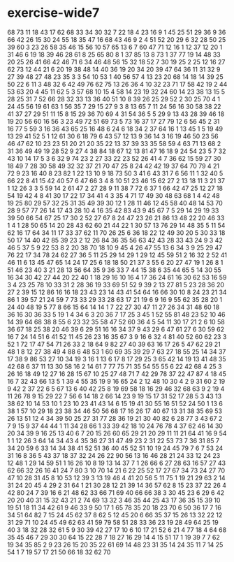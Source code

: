 # exercise-wide7
68
73
11
18
43
17
62
68
33
34
30
32
7
22
18
4
23
16
9
1
45
25
51
29
36
9
36
66
42
26
15
30
24
55
18
35
47
16
68
43
46
9
2
4
51
52
20
29
6
32
28
50
25
39
60
3
23
26
58
35
46
15
56
10
57
65
13
6
7
60
47
71
12
16
1
12
37
12
20
1
31
46
6
19
18
39
46
28
61
8
25
65
80
8
1
37
85
13
8
73
1
37
77
19
14
48
33
20
25
26
41
66
42
46
71
6
34
46
48
56
15
32
18
52
7
30
19
25
2
25
12
16
27
62
73
12
44
21
6
20
19
38
48
14
40
36
19
20
34
20
39
47
64
36
11
31
32
9
27
39
48
27
48
23
35
3
3
54
10
53
1
40
56
57
4
13
23
20
68
14
18
14
39
25
50
22
6
11
3
48
32
6
42
49
76
62
75
13
26
36
4
10
32
23
71
17
58
42
19
2
44
53
63
20
4
45
11
62
5
3
57
68
10
15
4
58
14
23
19
32
24
60
14
23
38
13
15
5
28
25
31
7
52
66
28
32
33
13
36
40
51
10
8
39
26
25
29
52
2
30
25
70
4
1
24
45
56
19
61
63
1
56
35
7
29
15
27
9
3
8
13
65
7
11
24
56
16
30
58
38
22
41
37
27
29
51
11
15
8
15
29
36
70
69
4
31
54
36
5
5
29
9
13
43
28
39
46
18
19
20
56
60
16
56
3
23
49
72
51
69
73
5
73
16
37
17
27
79
12
6
56
45
2
31
16
77
5
59
3
16
36
43
65
25
16
48
6
24
6
18
34
2
37
64
16
1
13
45
1
5
19
49
13
29
41
52
5
1
12
61
30
6
18
79
6
43
57
12
13
9
36
14
3
16
19
46
50
23
56
46
47
62
10
23
23
51
20
21
20
35
22
13
37
39
33
35
58
59
4
63
71
13
68
2
31
36
49
49
19
28
52
9
27
4
38
84
18
67
12
13
81
47
16
18
9
24
54
23
5
7
32
43
10
14
17
5
3
6
32
9
74
23
2
27
33
22
23
52
26
41
4
7
36
62
15
59
27
30
18
49
7
28
30
58
49
32
32
37
21
70
47
25
8
24
42
42
19
37
64
70
79
4
21
72
9
23
16
40
8
23
82
1
22
13
10
9
18
73
50
3
41
6
43
31
7
6
56
11
1
32
40
5
66
22
8
41
15
42
40
57
6
47
66
3
4
8
10
51
23
46
15
62
27
2
13
18
11
3
21
37
1
12
26
3
3
5
59
14
2
61
47
2
27
28
9
11
38
7
72
6
37
1
66
42
47
25
12
27
18
54
19
42
4
8
41
30
17
22
17
34
41
4
3
35
4
71
17
49
30
48
63
68
1
4
42
48
19
25
80
29
57
32
25
31
35
49
39
30
12
1
28
11
46
12
45
58
40
48
14
53
70
28
9
57
77
26
14
17
43
28
10
4
16
35
42
83
43
9
45
67
7
5
29
14
29
19
33
39
50
66
54
67
25
17
30
2
52
27
67
8
24
47
23
26
21
86
13
48
22
20
46
33
1
4
1
28
50
65
14
20
28
43
62
60
21
44
22
1
30
57
13
76
29
14
48
35
5
11
54
62
16
17
64
34
11
17
33
37
62
11
70
26
25
6
36
18
22
12
49
30
20
5
30
33
18
50
17
14
40
42
85
39
23
2
12
26
84
36
35
56
63
42
43
28
33
43
24
9
3
42
46
5
37
5
9
22
53
8
2
20
38
70
18
10
9
45
4
26
47
55
13
6
34
3
9
25
29
47
76
22
17
34
78
24
62
27
36
5
11
25
29
14
29
1
29
12
45
59
51
2
16
32
2
52
41
46
11
6
13
45
47
65
14
24
17
25
6
18
18
50
21
37
3
55
6
20
27
47
19
1
26
8
1
51
46
23
40
3
21
28
13
56
64
35
9
36
33
7
44
15
38
6
35
44
65
5
14
30
55
16
34
30
42
27
44
20
22
40
1
18
29
16
10
16
4
17
36
24
61
16
30
62
53
16
59
3
4
23
25
78
10
33
31
2
28
36
19
33
69
51
52
9
39
2
13
27
81
5
23
28
36
20
27
2
39
15
12
86
16
16
18
23
43
23
14
43
41
54
64
16
66
30
10
8
24
23
21
34
86
1
39
57
21
24
59
7
73
33
29
33
28
63
17
21
19
6
9
16
9
55
62
35
28
20
1
24
40
48
19
5
77
8
66
15
64
14
14
1
7
22
27
30
47
11
27
26
34
31
48
60
18
36
16
30
36
33
5
19
1
4
34
6
3
20
36
7
17
25
3
45
1
52
55
81
48
23
52
10
46
14
39
64
68
38
8
55
6
23
32
35
58
47
52
60
36
4
5
54
11
30
17
21
2
6
10
58
36
67
18
25
38
20
46
39
6
29
51
16
16
34
37
9
43
29
6
47
61
27
6
30
59
62
16
7
24
14
51
6
41
52
11
45
26
23
16
35
67
3
9
16
6
32
4
81
40
52
60
62
23
3
52
1
72
17
47
54
71
26
33
2
18
64
9
82
27
40
39
63
16
17
26
5
47
62
29
21
48
1
8
12
27
38
49
4
88
6
48
53
1
60
69
35
39
29
7
63
27
18
55
25
14
34
37
17
38
9
86
53
27
10
34
19
3
16
1
13
6
17
8
17
29
25
3
65
42
14
19
13
41
48
35
42
68
6
37
11
13
30
58
16
2
14
61
7
77
75
71
35
54
55
55
6
22
42
68
4
25
3
26
16
18
49
12
27
16
28
15
67
10
25
27
48
71
7
42
29
78
37
22
47
87
4
18
45
16
7
32
43
66
13
5
1
39
4
55
35
19
9
16
65
24
2
12
48
10
30
4
2
9
31
60
2
19
9
42
2
37
22
6
5
67
13
6
40
42
25
8
19
69
58
18
16
29
46
32
68
63
9
2
19
4
11
26
78
9
15
29
22
7
56
6
14
18
2
66
14
23
9
19
15
17
31
52
17
28
5
3
43
13
38
62
10
14
53
10
1
23
10
23
41
43
14
6
15
19
41
30
55
16
51
52
24
50
1
13
6
38
1
57
10
29
18
23
38
34
46
50
56
68
17
16
26
17
40
67
13
31
38
35
69
53
26
13
51
12
4
34
39
50
25
27
31
77
28
36
19
21
30
40
82
6
28
77
3
43
67
2
7
9
15
9
37
44
44
1
11
34
28
66
1
33
39
42
18
10
24
76
78
4
37
62
46
14
30
20
34
39
9
16
25
13
40
6
7
20
15
26
60
65
29
21
20
29
11
11
21
64
41
16
9
54
1
1
12
26
3
64
14
34
43
4
35
36
27
31
47
49
23
2
31
22
53
73
7
36
31
85
7
34
20
59
6
33
14
34
38
41
52
51
36
40
45
52
51
10
19
24
45
79
7
6
7
53
24
31
16
8
36
5
43
37
18
37
32
24
26
22
90
56
13
16
46
28
21
24
33
12
24
23
12
48
1
29
14
59
51
1
16
26
10
8
19
13
14
37
7
1
26
66
6
27
28
63
16
57
27
43
62
66
32
26
16
41
24
7
80
3
10
70
14
21
6
22
25
52
17
27
67
34
73
24
27
70
47
10
28
31
45
8
10
53
12
39
3
13
19
46
4
41
20
56
5
11
75
1
19
21
29
63
2
14
31
24
20
45
4
29
2
31
64
1
21
30
28
12
21
39
14
36
57
62
8
15
23
37
22
26
4
42
80
24
7
39
16
6
21
48
62
33
66
71
69
40
66
66
38
3
30
45
23
6
29
6
42
20
20
40
31
15
32
43
21
2
74
69
13
32
3
46
35
44
25
43
17
36
35
15
39
10
19
51
18
11
34
42
61
9
46
33
9
50
17
1
65
78
35
20
18
23
70
6
50
36
17
7
16
34
51
64
82
7
15
24
45
62
37
8
62
5
12
45
20
6
66
35
37
15
26
13
32
22
12
31
29
71
10
24
45
49
62
63
41
59
79
58
51
28
33
36
23
19
28
49
64
25
19
40
3
18
32
28
32
61
5
9
30
39
42
27
17
10
6
10
17
21
52
6
21
4
77
18
4
64
68
35
45
46
7
29
30
30
64
15
22
28
7
18
27
16
29
14
4
15
51
17
1
19
39
7
7
62
19
34
35
85
2
9
23
26
15
20
35
22
61
69
14
48
23
31
35
14
24
35
11
7
14
25
54
1
7
19
57
17
21
50
66
18
32
62
70
